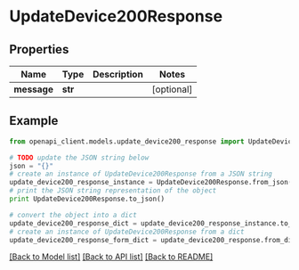 # UpdateDevice200Response


## Properties
Name | Type | Description | Notes
------------ | ------------- | ------------- | -------------
**message** | **str** |  | [optional] 

## Example

```python
from openapi_client.models.update_device200_response import UpdateDevice200Response

# TODO update the JSON string below
json = "{}"
# create an instance of UpdateDevice200Response from a JSON string
update_device200_response_instance = UpdateDevice200Response.from_json(json)
# print the JSON string representation of the object
print UpdateDevice200Response.to_json()

# convert the object into a dict
update_device200_response_dict = update_device200_response_instance.to_dict()
# create an instance of UpdateDevice200Response from a dict
update_device200_response_form_dict = update_device200_response.from_dict(update_device200_response_dict)
```
[[Back to Model list]](../README.md#documentation-for-models) [[Back to API list]](../README.md#documentation-for-api-endpoints) [[Back to README]](../README.md)


